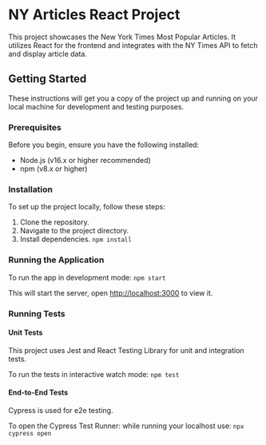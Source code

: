 # NY Articles React Project

This project showcases the New York Times Most Popular Articles. It utilizes React for the frontend and integrates with the NY Times API to fetch and display article data.

## Getting Started

These instructions will get you a copy of the project up and running on your local machine for development and testing purposes.

### Prerequisites

Before you begin, ensure you have the following installed:
- Node.js (v16.x or higher recommended)
- npm (v8.x or higher)

### Installation

To set up the project locally, follow these steps:

1. Clone the repository.
2. Navigate to the project directory.
3. Install dependencies.
`npm install`


### Running the Application

To run the app in development mode:
`npm start`

This will start the server, open [http://localhost:3000](http://localhost:3000) to view it.


### Running Tests

#### Unit Tests

This project uses Jest and React Testing Library for unit and integration tests.

To run the tests in interactive watch mode:
`npm test`

#### End-to-End Tests

Cypress is used for e2e testing.

To open the Cypress Test Runner:
while running your localhost use:
`npx cypress open`
